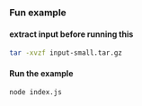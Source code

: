 ### Fun example

#### extract input before running this
```bash
tar -xvzf input-small.tar.gz
```

#### Run the example
```bash
node index.js
```

